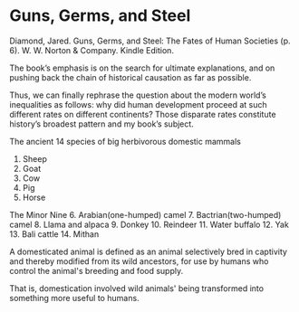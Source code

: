 # Guns, Germs, and Steel

Diamond, Jared. Guns, Germs, and Steel: The Fates of Human Societies (p. 6). W. W. Norton & Company. Kindle Edition. 

The book’s emphasis is on the search for ultimate explanations, and on pushing back the chain of historical causation as far as possible.

Thus, we can finally rephrase the question about the modern world’s inequalities as follows: why did human development proceed at such different rates on different continents? Those disparate rates constitute history’s broadest pattern and my book’s subject.

The ancient 14 species of big herbivorous domestic mammals 
1. Sheep
2. Goat
3. Cow 
4. Pig 
5. Horse

The Minor Nine 
6. Arabian(one-humped) camel 
7. Bactrian(two-humped) camel 
8. Llama and alpaca
9. Donkey 
10. Reindeer 
11. Water buffalo 
12. Yak
13. Bali cattle
14. Mithan

A domesticated animal is defined as an animal selectively bred in captivity and thereby modified from its wild ancestors, for use by humans who control the animal's breeding and food supply.

That is, domestication involved wild animals' being transformed into something more useful to humans.
